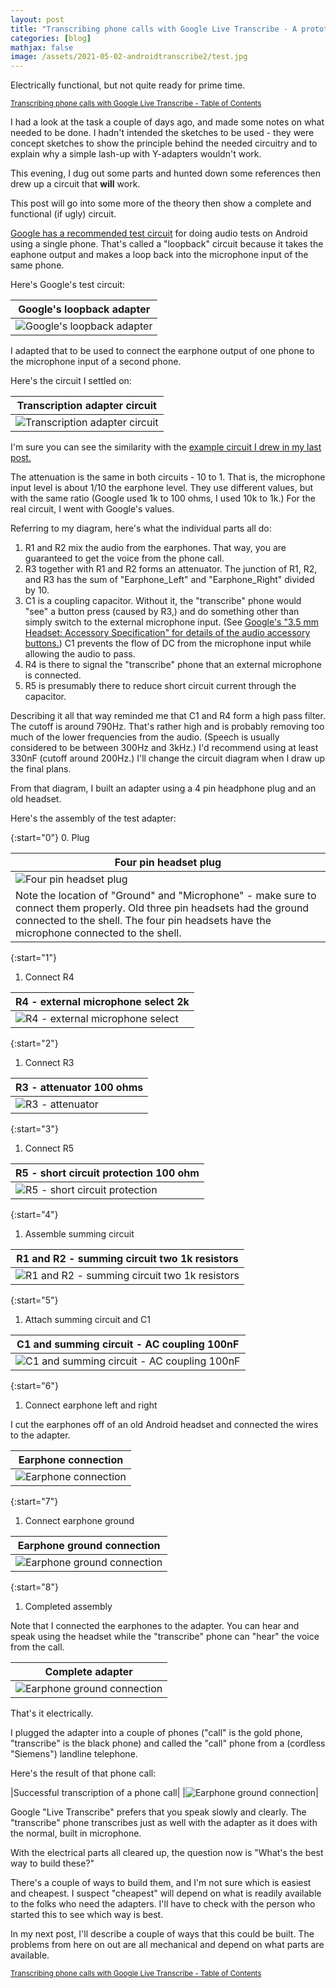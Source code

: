 ```yaml
---
layout: post
title: "Transcribing phone calls with Google Live Transcribe - A prototype and a test"
categories: [blog]
mathjax: false
image: /assets/2021-05-02-androidtranscribe2/test.jpg
---
```

Electrically functional, but not quite ready for prime time.

<sub>[Transcribing phone calls with Google Live Transcribe - Table of Contents](androidtranscribe-toc)</sub>

I had a look at the task a couple of days ago, and made some notes on what needed to be done.  I hadn't intended the sketches to be used - they were concept sketches to show the principle behind the needed circuitry and to explain why a simple lash-up with Y-adapters wouldn't work.

This evening, I dug out some parts and hunted down some references then drew up a circuit that **will** work.

This post will go into some more of the theory then show a complete and functional (if ugly) circuit.

[Google has a recommended test circuit](https://source.android.com/devices/audio/latency/loopback) for doing audio tests on Android using a single phone.  That's called a "loopback" circuit because it takes the eaphone output and makes a loop back into the microphone input of the same phone.

Here's Google's test circuit:

|Google's loopback adapter|
|-------------------------|
|![Google's loopback adapter](/assets/2021-05-02-androidtranscribe2/google_loopback_circuit.png)|

I adapted that to be used to connect the earphone output of one phone to the microphone input of a second phone.

Here's the circuit I settled on:

|Transcription adapter circuit|
|-----------------------------|
|![Transcription adapter circuit](/assets/2021-05-02-androidtranscribe2/attenuator_complete.png)

I'm sure you can see the similarity with the [example circuit I drew in my last post.](androidtranscribe1)

The attenuation is the same in both circuits - 10 to 1.  That is, the microphone input level is about 1/10 the earphone level.  They use different values, but with the same ratio (Google used 1k to 100 ohms, I used 10k to 1k.)  For the real circuit, I went with Google's values.

Referring to my diagram, here's what the individual parts all do:

1. R1 and R2 mix the audio from the earphones. That way, you are guaranteed to get the voice from the phone call.
2. R3 together with R1 and R2 forms an attenuator. The junction of R1, R2, and R3 has the sum of "Earphone_Left" and "Earphone_Right" divided by 10.
3. C1 is a coupling capacitor.  Without it, the "transcribe" phone would "see" a button press (caused by R3,) and do something other than simply switch to the external microphone input. (See [Google's "3.5 mm Headset: Accessory Specification" for details of the audio accessory buttons.](https://source.android.com/devices/accessories/headset/plug-headset-spec))  C1 prevents the flow of DC from the microphone input while allowing the audio to pass.
4. R4 is there to signal the "transcribe" phone that an external microphone is connected.
5. R5 is presumably there to reduce short circuit current through the capacitor.

Describing it all that way reminded me that C1 and R4 form a high pass filter.  The cutoff is around 790Hz.  That's rather high and is probably removing too much of the lower frequencies from the audio. (Speech is usually considered to be between 300Hz and 3kHz.) I'd recommend using at least 330nF (cutoff around 200Hz.)  I'll change the circuit diagram when I draw up the final plans.

From that diagram, I built an adapter using a 4 pin headphone plug and an old headset.

Here's the assembly of the test adapter:

{:start="0"}
0. Plug

|Four pin headset plug|
|---------------------|
|![Four pin headset plug](/assets/2021-05-02-androidtranscribe2/CTIAplug.jpg)|
|Note the location of "Ground" and "Microphone" - make sure to connect them properly.  Old three pin headsets had the ground connected to the shell.  The four pin headsets have the microphone connected to the shell.|

{:start="1"}
1. Connect R4

|R4 - external microphone select 2k|
|-------------------------------|
|![R4 - external microphone select](/assets/2021-05-02-androidtranscribe2/1.jpg)|

{:start="2"}
1. Connect R3

|R3 - attenuator 100 ohms|
|---------------|
|![R3 - attenuator](/assets/2021-05-02-androidtranscribe2/2.jpg)|

{:start="3"}
1. Connect R5

|R5 - short circuit protection 100 ohm|
|---------------|
|![R5 - short circuit protection](/assets/2021-05-02-androidtranscribe2/3.jpg)|

{:start="4"}
1. Assemble summing circuit

|R1 and R2 - summing circuit two 1k resistors|
|---------------|
|![R1 and R2 - summing circuit two 1k resistors](/assets/2021-05-02-androidtranscribe2/4.jpg)|

{:start="5"}
1. Attach summing circuit and C1

|C1 and summing circuit - AC coupling 100nF|
|---------------|
|![C1 and summing circuit - AC coupling 100nF](/assets/2021-05-02-androidtranscribe2/5.jpg)|

{:start="6"}
1. Connect earphone left and right

I cut the earphones off of an old Android headset and connected the wires to the adapter.

|Earphone connection|
|---------------|
|![Earphone connection](/assets/2021-05-02-androidtranscribe2/6.jpg)|

{:start="7"}
1. Connect earphone ground

|Earphone ground connection|
|---------------|
|![Earphone ground connection](/assets/2021-05-02-androidtranscribe2/7.jpg)|

{:start="8"}
1. Completed assembly

Note that I connected the earphones to the adapter.  You can hear and speak using the headset while the "transcribe" phone can "hear" the voice from the call.

|Complete adapter|
|---------------|
|![Earphone ground connection](/assets/2021-05-02-androidtranscribe2/8.jpg)|

That's it electrically.

I plugged the adapter into a couple of phones ("call" is the gold phone, "transcribe" is the black phone) and called the "call" phone from a (cordless "Siemens") landline telephone.

Here's the result of that phone call:

|Successful transcription of a phone call|
|![Earphone ground connection](/assets/2021-05-02-androidtranscribe2/test.jpg)|

Google "Live Transcribe" prefers that you speak slowly and clearly.  The "transcribe" phone transcribes just as well with the adapter as it does with the normal, built in microphone.

With the electrical parts all cleared up, the question now is "What's the best way to build these?"

There's a couple of ways to build them, and I'm not sure which is easiest and cheapest.  I suspect "cheapest" will depend on what is readily available to the folks who need the adapters.  I'll have to check with the person who started this to see which way is best.

In my next post, I'll describe a couple of ways that this could be built.  The problems from here on out are all mechanical and depend on what parts are available.

<sub>[Transcribing phone calls with Google Live Transcribe - Table of Contents](androidtranscribe-toc)</sub>
